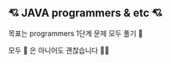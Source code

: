 ## :cupid: JAVA programmers & etc :cupid:
목표는 programmers 1단계 문제 모두 풀기 :punch:

모두 :100: 은 아니어도 괜찮습니다 :ok_woman: